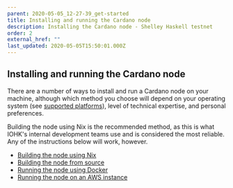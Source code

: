 ```yaml
---
parent: 2020-05-05_12-27-39_get-started
title: Installing and running the Cardano node
description: Installing the Cardano node - Shelley Haskell testnet
order: 2
external_href: ""
last_updated: 2020-05-05T15:50:01.000Z
---
```

## Installing and running the Cardano node

There are a number of ways to install and run a Cardano node on your machine, although which method you choose will depend on your operating system (see [supported platforms](https://staging-updated-testnets-cardano.netlify.app/en/shelley-haskell/about/supported-platforms/)), level of technical expertise, and personal preferences.

Building the node using Nix is the recommended method, as this is what IOHK's internal development teams use and is considered the most reliable. Any of the instructions below will work, however.

- [Building the node using Nix]()
- [Building the node from source]()
- [Running the node using Docker]()
- [Running the node on an AWS instance]()